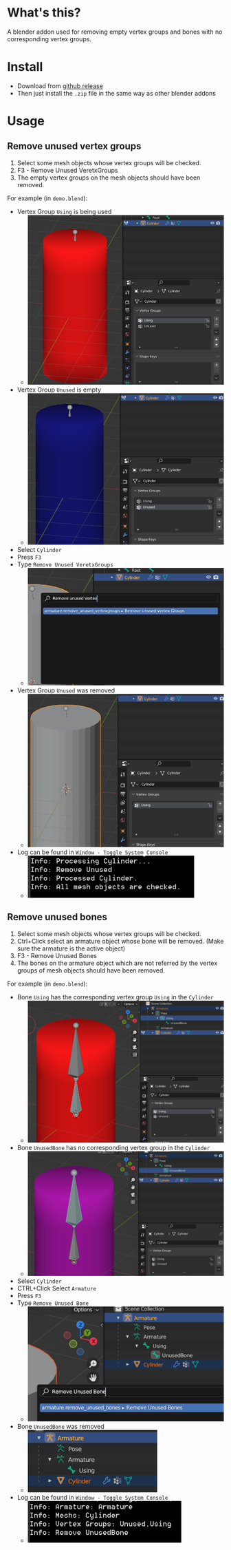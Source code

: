 # What's this?
A blender addon used for removing empty vertex groups and bones with no corresponding vertex groups.

# Install
* Download from [github release](https://github.com/aoirusann/BlenderAddon_RemoveUnuseVertexGroupsAndBones/tags)
* Then just install the `.zip` file in the same way as other blender addons

# Usage

## Remove unused vertex groups
1. Select some mesh objects whose vertex groups will be checked.
2. F3 - Remove Unused VeretxGroups
3. The empty vertex groups on the mesh objects should have been removed.

For example (in `demo.blend`):

* Vertex Group `Using` is being used
	* ![](pic/2023-11-21-22-13-53.png)
* Vertex Group `Unused` is empty
	* ![](pic/2023-11-21-22-14-12.png)
* Select `Cylinder`
* Press `F3`
* Type `Remove Unused VeretxGroups`
	* ![](pic/2023-11-21-22-15-35.png)
* Vertex Group `Unused` was removed
	* ![](pic/2023-11-21-22-16-20.png)
* Log can be found in `Window - Toggle System Console`
	* ![](pic/2023-11-21-22-17-10.png)


## Remove unused bones
1. Select some mesh objects whose vertex groups will be checked.
2. Ctrl+Click select an armature object whose bone will be removed. (Make sure the armature is the active object)
3. F3 - Remove Unused Bones
4. The bones on the armature object which are not referred by the vertex groups of mesh objects should have been removed.

For example (in `demo.blend`):

* Bone `Using` has the corresponding vertex group `Using` in the `Cylinder`
	* ![](pic/2023-11-21-22-22-09.png)
* Bone `UnusedBone` has no corresponding vertex group in the `Cylinder`
	* ![](pic/2023-11-21-22-22-28.png)
* Select `Cylinder`
* CTRL+Click Select `Armature`
* Press `F3`
* Type `Remove Unused Bone`
	* ![](pic/2023-11-21-22-23-34.png)
* Bone `UnusedBone` was removed
	* ![](pic/2023-11-21-22-24-01.png)
* Log can be found in `Window - Toggle System Console`
	* ![](pic/2023-11-21-22-24-17.png)